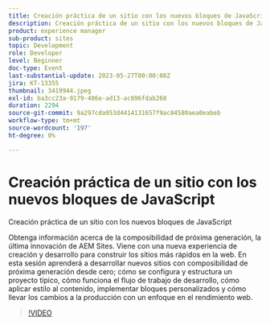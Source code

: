 ```yaml
---
title: Creación práctica de un sitio con los nuevos bloques de JavaScript
description: Creación práctica de un sitio con los nuevos bloques de JavaScriptObtenga información sobre la composibilidad de próxima generación, la última innovación de AEM Sites. Viene con una nueva experiencia de creación y desarrollo para construir los sitios más rápidos en la web. En esta sesión aprenderá a desarrollar nuevos sitios con composibilidad de próxima generación desde cero; cómo se configura y estructura un proyecto típico, cómo funciona el flujo de trabajo de desarrollo, cómo aplicar estilo al contenido, implementar bloques personalizados y cómo llevar los cambios a la producción con un enfoque en el rendimiento web.
product: experience manager
sub-product: sites
topic: Development
role: Developer
level: Beginner
doc-type: Event
last-substantial-update: 2023-05-27T00:00:00Z
jira: KT-13355
thumbnail: 3419944.jpeg
exl-id: ba3cc23a-9179-486e-ad13-ac896fdab268
duration: 2294
source-git-commit: 9a297cda953d4414131657f9ac84580aea0eabeb
workflow-type: tm+mt
source-wordcount: '197'
ht-degree: 0%

---
```


# Creación práctica de un sitio con los nuevos bloques de JavaScript

Creación práctica de un sitio con los nuevos bloques de JavaScript

Obtenga información acerca de la composibilidad de próxima generación, la última innovación de AEM Sites. Viene con una nueva experiencia de creación y desarrollo para construir los sitios más rápidos en la web. En esta sesión aprenderá a desarrollar nuevos sitios con composibilidad de próxima generación desde cero; cómo se configura y estructura un proyecto típico, cómo funciona el flujo de trabajo de desarrollo, cómo aplicar estilo al contenido, implementar bloques personalizados y cómo llevar los cambios a la producción con un enfoque en el rendimiento web.

>[!VIDEO](https://video.tv.adobe.com/v/3419944/?learn=on)
